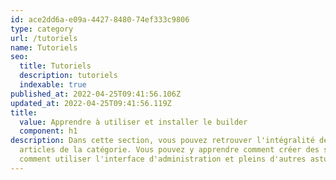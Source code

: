 ```yaml
---
id: ace2dd6a-e09a-4427-8480-74ef333c9806
type: category
url: /tutoriels
name: Tutoriels
seo:
  title: Tutoriels
  description: tutoriels
  indexable: true
published_at: 2022-04-25T09:41:56.106Z
updated_at: 2022-04-25T09:41:56.119Z
title:
  value: Apprendre à utiliser et installer le builder
  component: h1
description: Dans cette section, vous pouvez retrouver l'intégralité des
  articles de la catégorie. Vous pouvez y apprendre comment créer des sites,
  comment utiliser l'interface d'administration et pleins d'autres astuces.
---
```

